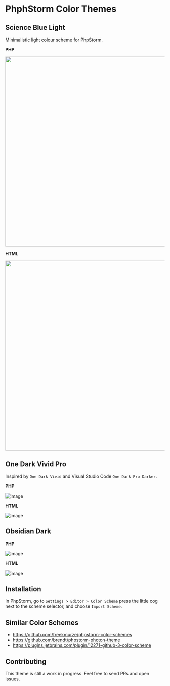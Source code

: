 # PhphStorm Color Themes

## Science Blue Light

Minimalistic light colour scheme for PhpStorm.

**PHP**

<img src="https://user-images.githubusercontent.com/781074/126898689-ad613e47-ee08-4671-bd76-898a8811530e.png" width="600"/>

**HTML**

<img src="https://user-images.githubusercontent.com/781074/126898746-00d9e431-0535-4b7f-8472-4aaa16fc6e73.png" width="600"/>

## One Dark Vivid Pro

Inspired by `One Dark Vivid` and Visual Studio Code `One Dark Pro Darker`.

**PHP**

![image](https://user-images.githubusercontent.com/781074/149113245-24ec7aaa-804e-4474-9c99-7dfd429e7aeb.png)

**HTML**

![image](https://user-images.githubusercontent.com/781074/149113981-8e7e12ea-5158-4f9c-9a75-7e2e1645399d.png)

## Obsidian Dark

**PHP**

![image](https://user-images.githubusercontent.com/781074/149134686-931a4405-f746-4544-b001-898136ca03b1.png)

**HTML**

![image](https://user-images.githubusercontent.com/781074/149134726-718db77b-e75a-4603-ad7d-eddec392c166.png)


## Installation

In PhpStorm, go to `Settings > Editor > Color Scheme` press the little cog next to the scheme selector, and choose `Import Scheme`.

## Similar Color Schemes

* https://github.com/freekmurze/phpstorm-color-schemes
* https://github.com/brendt/phpstorm-photon-theme
* https://plugins.jetbrains.com/plugin/12271-github-3-color-scheme

## Contributing

This theme is still a work in progress. Feel free to send PRs and open issues.
